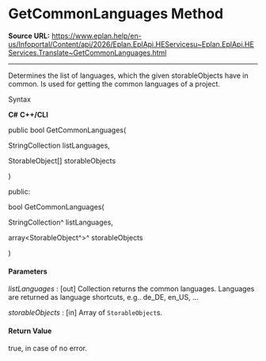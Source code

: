 # GetCommonLanguages Method

**Source URL:** https://www.eplan.help/en-us/Infoportal/Content/api/2026/Eplan.EplApi.HEServicesu~Eplan.EplApi.HEServices.Translate~GetCommonLanguages.html

---

Determines the list of languages, which the given storableObjects have in common. Is used for getting the common languages of a project.

Syntax

**C#**
**C++/CLI**


public bool GetCommonLanguages( 

   StringCollection listLanguages,

   StorableObject[] storableObjects

)

public:

bool GetCommonLanguages( 

   StringCollection^ listLanguages,

   array<StorableObject^>^ storableObjects

)


#### Parameters

*listLanguages*
:   [out] Collection returns the common languages. Languages are returned as language shortcuts, e.g.. de\_DE, en\_US, ...

*storableObjects*
:   [in] Array of `StorableObject`s.

#### Return Value

true, in case of no error.
